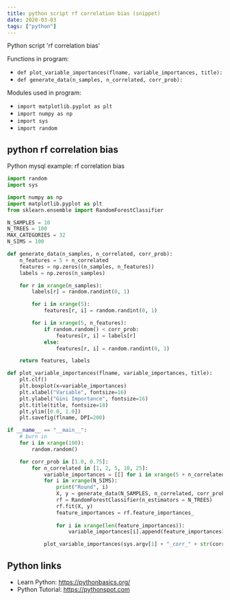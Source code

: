```yaml
---
title: python script rf correlation bias (snippet)
date: 2020-03-03
tags: ["python"]
---
```

Python script 'rf correlation bias'

Functions in program: 
* `def plot_variable_importances(flname, variable_importances, title):`
* `def generate_data(n_samples, n_correlated, corr_prob):`

Modules used in program: 
* `import matplotlib.pyplot as plt`
* `import numpy as np`
* `import sys`
* `import random`

## python rf correlation bias

Python mysql example: rf correlation bias

```python
import random
import sys

import numpy as np
import matplotlib.pyplot as plt
from sklearn.ensemble import RandomForestClassifier

N_SAMPLES = 10
N_TREES = 100
MAX_CATEGORIES = 32
N_SIMS = 100

def generate_data(n_samples, n_correlated, corr_prob):
    n_features = 5 + n_correlated
    features = np.zeros((n_samples, n_features))
    labels = np.zeros(n_samples)

    for r in xrange(n_samples):
        labels[r] = random.randint(0, 1)

        for i in xrange(5):
            features[r, i] = random.randint(0, 1)

        for i in xrange(5, n_features):
            if random.random() < corr_prob:
                features[r, i] = labels[r]
            else:
                features[r, i] = random.randint(0, 1)

    return features, labels

def plot_variable_importances(flname, variable_importances, title):
    plt.clf()
    plt.boxplot(x=variable_importances)
    plt.xlabel("Variable", fontsize=16)
    plt.ylabel("Gini Importance", fontsize=16)
    plt.title(title, fontsize=18)
    plt.ylim([0.0, 1.0])
    plt.savefig(flname, DPI=200)

if __name__ == "__main__":
    # burn in
    for i in xrange(100):
        random.random()

    for corr_prob in [1.0, 0.75]:
        for n_correlated in [1, 2, 5, 10, 25]:
            variable_importances = [[] for i in xrange(5 + n_correlated)]
            for i in xrange(N_SIMS):
                print("Round", i)
                X, y = generate_data(N_SAMPLES, n_correlated, corr_prob)
                rf = RandomForestClassifier(n_estimators = N_TREES)
                rf.fit(X, y)
                feature_importances = rf.feature_importances_
                
                for i in xrange(len(feature_importances)):
                    variable_importances[i].append(feature_importances[i])

            plot_variable_importances(sys.argv[1] + "_corr_" + str(corr_prob) + "_" + str(n_correlated) + ".png", variable_importances, str(n_correlated) + " Correlated Variables")


```

## Python links

- Learn Python: https://pythonbasics.org/
- Python Tutorial: https://pythonspot.com
